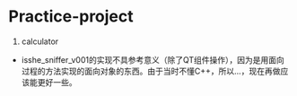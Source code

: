 # Practice-project
1. calculator





* isshe_sniffer_v001的实现不具参考意义（除了QT组件操作），因为是用面向过程的方法实现的面向对象的东西。由于当时不懂C++，所以...，现在再做应该能更好一些。